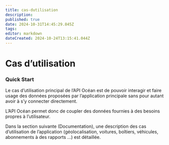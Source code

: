 ```yaml
---
title: cas-dutilisation
description: 
published: true
date: 2024-10-31T14:45:29.845Z
tags: 
editor: markdown
dateCreated: 2024-10-24T13:15:41.044Z
---
```


# Cas d’utilisation

### Quick Start

Le cas d’utilisation principal de l’API Océan est de pouvoir interagir et faire usage des données proposées par l’application principale sans pour autant avoir à s’y connecter directement.

L’API Océan permet donc de coupler des données fournies à des besoins propres à l’utilisateur.

Dans la section suivante (Documentation), une description des cas d’utilisation de l’application (géolocalisation, voitures, boîtiers, véhicules, abonnements à des rapports …) est détaillée.